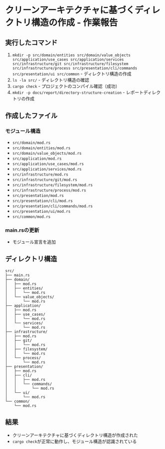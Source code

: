 # クリーンアーキテクチャに基づくディレクトリ構造の作成 - 作業報告

## 実行したコマンド

1. `mkdir -p src/domain/entities src/domain/value_objects src/application/use_cases src/application/services src/infrastructure/git src/infrastructure/filesystem src/infrastructure/process src/presentation/cli/commands src/presentation/ui src/common` - ディレクトリ構造の作成
2. `ls -la src/` - ディレクトリ構造の確認
3. `cargo check` - プロジェクトのコンパイル確認（成功）
4. `mkdir -p docs/report/directory-structure-creation` - レポートディレクトリの作成

## 作成したファイル

### モジュール構造
- `src/domain/mod.rs`
- `src/domain/entities/mod.rs`
- `src/domain/value_objects/mod.rs`
- `src/application/mod.rs`
- `src/application/use_cases/mod.rs`
- `src/application/services/mod.rs`
- `src/infrastructure/mod.rs`
- `src/infrastructure/git/mod.rs`
- `src/infrastructure/filesystem/mod.rs`
- `src/infrastructure/process/mod.rs`
- `src/presentation/mod.rs`
- `src/presentation/cli/mod.rs`
- `src/presentation/cli/commands/mod.rs`
- `src/presentation/ui/mod.rs`
- `src/common/mod.rs`

### main.rsの更新
- モジュール宣言を追加

## ディレクトリ構造
```
src/
├── main.rs
├── domain/
│   ├── mod.rs
│   ├── entities/
│   │   └── mod.rs
│   └── value_objects/
│       └── mod.rs
├── application/
│   ├── mod.rs
│   ├── use_cases/
│   │   └── mod.rs
│   └── services/
│       └── mod.rs
├── infrastructure/
│   ├── mod.rs
│   ├── git/
│   │   └── mod.rs
│   ├── filesystem/
│   │   └── mod.rs
│   └── process/
│       └── mod.rs
├── presentation/
│   ├── mod.rs
│   ├── cli/
│   │   ├── mod.rs
│   │   └── commands/
│   │       └── mod.rs
│   └── ui/
│       └── mod.rs
└── common/
    └── mod.rs
```

## 結果
- クリーンアーキテクチャに基づくディレクトリ構造が作成された
- `cargo check`が正常に動作し、モジュール構造が認識されている